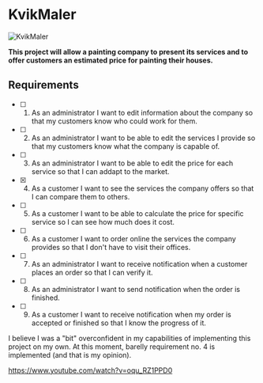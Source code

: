 # KvikMaler

![KvikMaler](https://user-images.githubusercontent.com/81465876/158646270-9e8b94de-3dd6-426c-90db-c86bd6472c02.png)

**This project will allow a painting company to present its services and to offer customers an estimated price for painting their houses.**

## Requirements 

- [ ] 1. As an administrator I want to edit information about the company so that my customers know who could work for them.
- [ ] 2. As an administrator I want to be able to edit the services I provide so that my customers know what the company is capable of.
- [ ] 3. As an administrator I want to be able to edit the price for each service so that I can addapt to the market.
- [X] 4. As a customer I want to see the services the company offers so that I can compare them to others.
- [ ] 5. As a customer I want to be able to calculate the price for specific service so I can see how much does it cost.
- [ ] 6. As a customer I want to order online the services the company provides so that I don't have to visit their offices.
- [ ] 7. As an administrator I want to receive notification when a customer places an order so that I can verify it.
- [ ] 8. As an administrator I want to send notification when the order is finished.
- [ ] 9. As a customer I want to receive notification when my order is accepted or finished so that I know the progress of it.

I believe I was a "bit" overconfident in my capabilities of implementing this project on my own. At this moment, barelly requirement no. 4 is implemented (and that is my opinion). 

https://www.youtube.com/watch?v=oqu_RZ1PPD0
